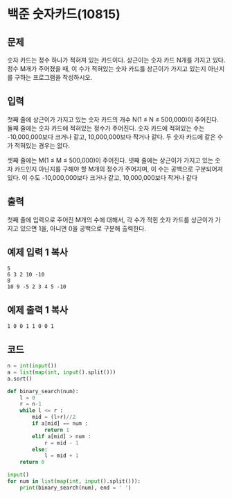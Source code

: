 # 백준 숫자카드(10815)

## 문제

숫자 카드는 정수 하나가 적혀져 있는 카드이다. 상근이는 숫자 카드 N개를 가지고 있다. 정수 M개가 주어졌을 때, 이 수가 적혀있는 숫자 카드를 상근이가 가지고 있는지 아닌지를 구하는 프로그램을 작성하시오.

## 입력

첫째 줄에 상근이가 가지고 있는 숫자 카드의 개수 N(1 ≤ N ≤ 500,000)이 주어진다. 둘째 줄에는 숫자 카드에 적혀있는 정수가 주어진다. 숫자 카드에 적혀있는 수는 -10,000,000보다 크거나 같고, 10,000,000보다 작거나 같다. 두 숫자 카드에 같은 수가 적혀있는 경우는 없다.

셋째 줄에는 M(1 ≤ M ≤ 500,000)이 주어진다. 넷째 줄에는 상근이가 가지고 있는 숫자 카드인지 아닌지를 구해야 할 M개의 정수가 주어지며, 이 수는 공백으로 구분되어져 있다. 이 수도 -10,000,000보다 크거나 같고, 10,000,000보다 작거나 같다

## 출력

첫째 줄에 입력으로 주어진 M개의 수에 대해서, 각 수가 적힌 숫자 카드를 상근이가 가지고 있으면 1을, 아니면 0을 공백으로 구분해 출력한다.

## 예제 입력 1 복사

```
5
6 3 2 10 -10
8
10 9 -5 2 3 4 5 -10
```

## 예제 출력 1 복사

```
1 0 0 1 1 0 0 1
```

## 코드

```python
n = int(input())
a = list(map(int, input().split()))
a.sort()

def binary_search(num):
    l = 0
    r = n-1
    while l <= r :
        mid = (l+r)//2
        if a[mid] == num :
            return 1
        elif a[mid] > num :
            r = mid - 1
        else:
            l = mid + 1
    return 0

input()
for num in list(map(int, input().split())):
    print(binary_search(num), end = ' ')
```

